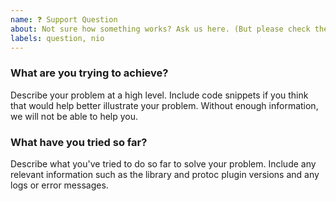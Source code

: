 ```yaml
---
name: ❓ Support Question
about: Not sure how something works? Ask us here. (But please check the README and issues first 🙃.)
labels: question, nio
---
```


<!--
Please check the README, docs/ directory and other issues before filing an issue.

This form is for submitting QUESTIONS only.

For bug reports or new feature requests please use one of the other templates.
-->

### What are you trying to achieve?

Describe your problem at a high level. Include code snippets if you think that
would help better illustrate your problem. Without enough information, we will
not be able to help you.

### What have you tried so far?

Describe what you've tried to do so far to solve your problem. Include any
relevant information such as the library and protoc plugin versions and any
logs or error messages.
